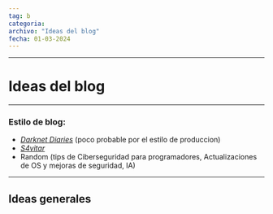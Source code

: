 ```yaml
---
tag: b
categoria:
archivo: "Ideas del blog"
fecha: 01-03-2024
---
```

----
# Ideas del blog
----
### Estilo de blog:
- [_Darknet Diaries_](https://www.youtube.com/playlist?list=PLtN43kak3fFEEDNo0ks9QVKYfQpT2yUEo) (poco probable por el estilo de produccion)
- [_S4vitar_](https://www.youtube.com/@s4vitar)
- Random (tips de Ciberseguridad para programadores, Actualizaciones de OS y mejoras de seguridad, IA)
----
## Ideas generales